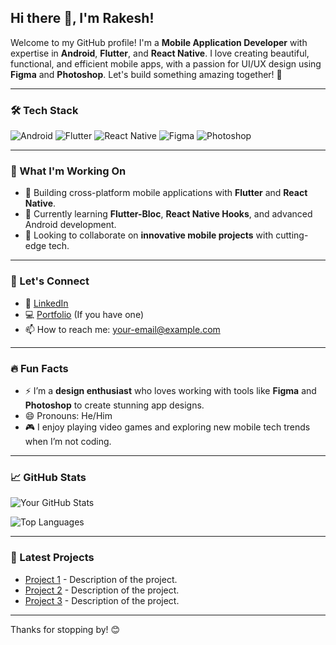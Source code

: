## Hi there 👋, I'm Rakesh!

Welcome to my GitHub profile! I'm a **Mobile Application Developer** with expertise in **Android**, **Flutter**, and **React Native**. I love creating beautiful, functional, and efficient mobile apps, with a passion for UI/UX design using **Figma** and **Photoshop**. Let's build something amazing together! 🚀

---

### 🛠 Tech Stack
![Android](https://img.shields.io/badge/Android-3DDC84?style=for-the-badge&logo=android&logoColor=white)
![Flutter](https://img.shields.io/badge/Flutter-02569B?style=for-the-badge&logo=flutter&logoColor=white)
![React Native](https://img.shields.io/badge/React_Native-20232A?style=for-the-badge&logo=react&logoColor=61DAFB)
![Figma](https://img.shields.io/badge/Figma-F24E1E?style=for-the-badge&logo=figma&logoColor=white)
![Photoshop](https://img.shields.io/badge/Photoshop-31A8FF?style=for-the-badge&logo=adobe-photoshop&logoColor=white)

---

### 💼 What I'm Working On
- 🔭 Building cross-platform mobile applications with **Flutter** and **React Native**.
- 🌱 Currently learning **Flutter-Bloc**, **React Native Hooks**, and advanced Android development.
- 👯 Looking to collaborate on **innovative mobile projects** with cutting-edge tech.
  
---

### 💬 Let's Connect
- 💼 [LinkedIn](https://www.linkedin.com)
- 💻 [Portfolio](https://your-portfolio.com) (If you have one)
- 📫 How to reach me: [your-email@example.com](mailto:your-email@example.com)

---

### 🔥 Fun Facts
- ⚡ I’m a **design enthusiast** who loves working with tools like **Figma** and **Photoshop** to create stunning app designs.
- 😄 Pronouns: He/Him
- 🎮 I enjoy playing video games and exploring new mobile tech trends when I’m not coding.

---

### 📈 GitHub Stats
![Your GitHub Stats](https://github-readme-stats.vercel.app/api?username=swaingithub&show_icons=true&theme=radical)

![Top Languages](https://github-readme-stats.vercel.app/api/top-langs/?username=swaingithub&layout=compact&theme=radical)

---

### 🚀 Latest Projects
- [Project 1](https://github.com/swaingithub/project1) - Description of the project.
- [Project 2](https://github.com/swaingithub/project2) - Description of the project.
- [Project 3](https://github.com/swaingithub/project3) - Description of the project.

---

Thanks for stopping by! 😊
